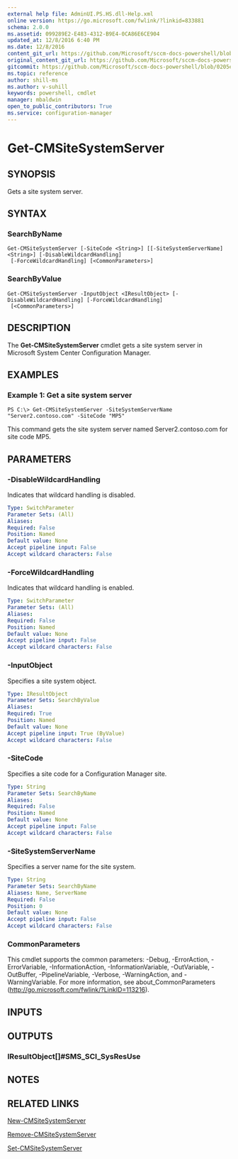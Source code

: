 ```yaml
---
external help file: AdminUI.PS.HS.dll-Help.xml
online version: https://go.microsoft.com/fwlink/?linkid=833881
schema: 2.0.0
ms.assetid: 099289E2-E483-4312-B9E4-0CA86E6CE904
updated_at: 12/8/2016 6:40 PM
ms.date: 12/8/2016
content_git_url: https://github.com/Microsoft/sccm-docs-powershell/blob/live/sccm-cmdlets/ConfigurationManager/vlatest/Get-CMSiteSystemServer.md
original_content_git_url: https://github.com/Microsoft/sccm-docs-powershell/blob/live/sccm-cmdlets/ConfigurationManager/vlatest/Get-CMSiteSystemServer.md
gitcommit: https://github.com/Microsoft/sccm-docs-powershell/blob/0205e569abecf1b4e1b2b342947b87a3691b29a5/sccm-cmdlets/ConfigurationManager/vlatest/Get-CMSiteSystemServer.md
ms.topic: reference
author: shill-ms
ms.author: v-suhill
keywords: powershell, cmdlet
manager: mbaldwin
open_to_public_contributors: True
ms.service: configuration-manager
---
```


# Get-CMSiteSystemServer

## SYNOPSIS
Gets a site system server.

## SYNTAX

### SearchByName
```
Get-CMSiteSystemServer [-SiteCode <String>] [[-SiteSystemServerName] <String>] [-DisableWildcardHandling]
 [-ForceWildcardHandling] [<CommonParameters>]
```

### SearchByValue
```
Get-CMSiteSystemServer -InputObject <IResultObject> [-DisableWildcardHandling] [-ForceWildcardHandling]
 [<CommonParameters>]
```

## DESCRIPTION
The **Get-CMSiteSystemServer** cmdlet gets a site system server in Microsoft System Center Configuration Manager.

## EXAMPLES

### Example 1: Get a site system server
```
PS C:\> Get-CMSiteSystemServer -SiteSystemServerName "Server2.contoso.com" -SiteCode "MP5"
```

This command gets the site system server named Server2.contoso.com for site code MP5.

## PARAMETERS

### -DisableWildcardHandling
Indicates that wildcard handling is disabled.

```yaml
Type: SwitchParameter
Parameter Sets: (All)
Aliases: 
Required: False
Position: Named
Default value: None
Accept pipeline input: False
Accept wildcard characters: False
```

### -ForceWildcardHandling
Indicates that wildcard handling is enabled.

```yaml
Type: SwitchParameter
Parameter Sets: (All)
Aliases: 
Required: False
Position: Named
Default value: None
Accept pipeline input: False
Accept wildcard characters: False
```

### -InputObject
Specifies a site system object.

```yaml
Type: IResultObject
Parameter Sets: SearchByValue
Aliases: 
Required: True
Position: Named
Default value: None
Accept pipeline input: True (ByValue)
Accept wildcard characters: False
```

### -SiteCode
Specifies a site code for a Configuration Manager site.

```yaml
Type: String
Parameter Sets: SearchByName
Aliases: 
Required: False
Position: Named
Default value: None
Accept pipeline input: False
Accept wildcard characters: False
```

### -SiteSystemServerName
Specifies a server name for the site system.

```yaml
Type: String
Parameter Sets: SearchByName
Aliases: Name, ServerName
Required: False
Position: 0
Default value: None
Accept pipeline input: False
Accept wildcard characters: False
```

### CommonParameters
This cmdlet supports the common parameters: -Debug, -ErrorAction, -ErrorVariable, -InformationAction, -InformationVariable, -OutVariable, -OutBuffer, -PipelineVariable, -Verbose, -WarningAction, and -WarningVariable. For more information, see about_CommonParameters (http://go.microsoft.com/fwlink/?LinkID=113216).

## INPUTS

## OUTPUTS

### IResultObject[]#SMS_SCI_SysResUse

## NOTES

## RELATED LINKS

[New-CMSiteSystemServer](xref:ConfigurationManager/vlatest/New-CMSiteSystemServer.md)

[Remove-CMSiteSystemServer](xref:ConfigurationManager/vlatest/Remove-CMSiteSystemServer.md)

[Set-CMSiteSystemServer](xref:ConfigurationManager/vlatest/Set-CMSiteSystemServer.md)


